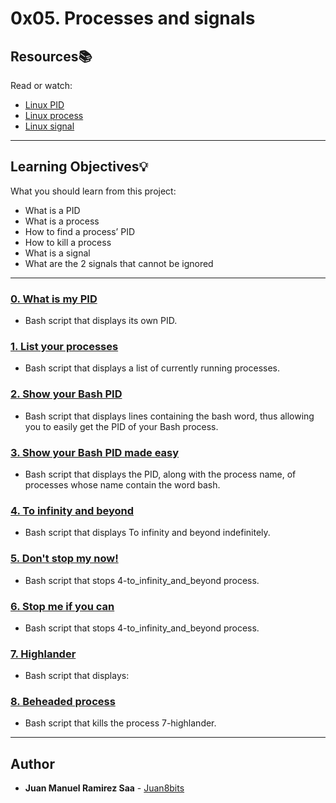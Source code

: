 # 0x05. Processes and signals

## Resources:books:
Read or watch:
* [Linux PID](https://intranet.hbtn.io/rltoken/FcpEdqz8hau7eEB0Pi8Ong)
* [Linux process](https://intranet.hbtn.io/rltoken/hX_t2YK0erLPbdTq0-uKwQ)
* [Linux signal](https://intranet.hbtn.io/rltoken/SojW4zvL8j1yaoa7_NM6rA)

---
## Learning Objectives:bulb:
What you should learn from this project:

* What is a PID
* What is a process
* How to find a process’ PID
* How to kill a process
* What is a signal
* What are the 2 signals that cannot be ignored

---

### [0. What is my PID](./0-what-is-my-pid)
* Bash script that displays its own PID.


### [1. List your processes](./1-list_your_processes)
* Bash script that displays a list of currently running processes.


### [2. Show your Bash PID](./2-show_your_bash_pid)
* Bash script that displays lines containing the bash word, thus allowing you to easily get the PID of your Bash process.


### [3. Show your Bash PID made easy](./3-show_your_bash_pid_made_easy)
* Bash script that displays the PID, along with the process name, of processes whose name contain the word bash.


### [4. To infinity and beyond](./4-to_infinity_and_beyond)
* Bash script that displays To infinity and beyond indefinitely. 


### [5. Don't stop my now!](./5-dont_stop_me_now)
* Bash script that stops 4-to_infinity_and_beyond process.


### [6. Stop me if you can](./6-stop_me_if_you_can)
* Bash script that stops 4-to_infinity_and_beyond process.


### [7. Highlander](./7-highlander)
* Bash script that displays: 


### [8. Beheaded process](./8-beheaded_process)
* Bash script that kills the process 7-highlander.

---

## Author
* **Juan Manuel Ramirez Saa** - [Juan8bits](https://github.com/Juan8bits)
